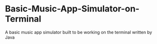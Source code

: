 # Basic-Music-App-Simulator-on-Terminal
A basic music app simulator built to be working on the terminal written by Java
